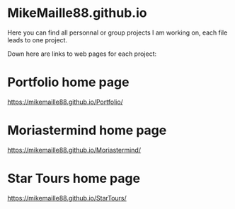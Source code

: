 # MikeMaille88.github.io

Here you can find all personnal or group projects I am working on, each file leads to one project.

Down here are links to web pages for each project:

# Portfolio home page
https://mikemaille88.github.io/Portfolio/

# Moriastermind home page
https://mikemaille88.github.io/Moriastermind/

# Star Tours home page
https://mikemaille88.github.io/StarTours/
